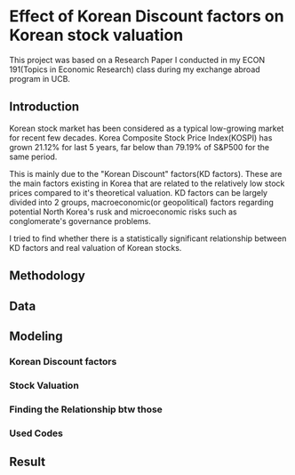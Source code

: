 # Effect of Korean Discount factors on Korean stock valuation 

This project was based on a Research Paper I conducted in my ECON 191(Topics in Economic Research) class during my exchange abroad program in UCB.

## Introduction
 Korean stock market has been considered as a typical low-growing market for recent few decades. Korea Composite Stock Price Index(KOSPI) has grown 21.12% for last 5 years, far below than 79.19% of S&P500 for the same period. 

 This is mainly due to the "Korean Discount" factors(KD factors). These are the main factors existing in Korea that are related to the relatively low stock prices compared to it's theoretical valuation. KD factors can be largely divided into 2 groups, macroeconomic(or geopolitical) factors regarding potential North Korea's rusk and microeconomic risks such as conglomerate's governance problems.

I tried to find whether there is a statistically significant relationship between KD factors and real valuation of Korean stocks.

## Methodology

## Data

## Modeling
### Korean Discount factors



### Stock Valuation



### Finding the Relationship btw those


### Used Codes


## Result


